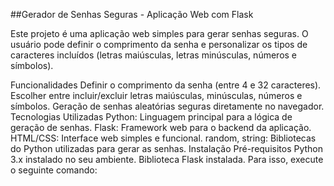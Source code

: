 ##Gerador de Senhas Seguras - Aplicação Web com Flask

Este projeto é uma aplicação web simples para gerar senhas seguras. O usuário pode definir o comprimento da senha e personalizar os tipos de caracteres incluídos (letras maiúsculas, letras minúsculas, números e símbolos).

Funcionalidades
Definir o comprimento da senha (entre 4 e 32 caracteres).
Escolher entre incluir/excluir letras maiúsculas, minúsculas, números e símbolos.
Geração de senhas aleatórias seguras diretamente no navegador.
Tecnologias Utilizadas
Python: Linguagem principal para a lógica de geração de senhas.
Flask: Framework web para o backend da aplicação.
HTML/CSS: Interface web simples e funcional.
random, string: Bibliotecas do Python utilizadas para gerar as senhas.
Instalação
Pré-requisitos
Python 3.x instalado no seu ambiente.
Biblioteca Flask instalada. Para isso, execute o seguinte comando:
